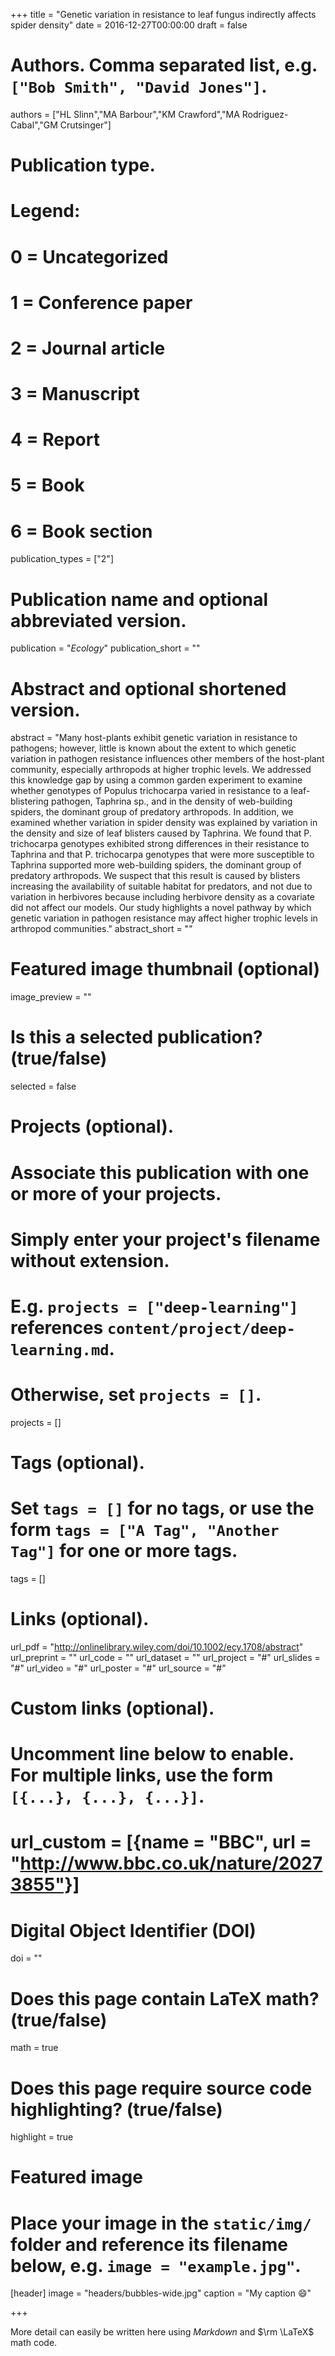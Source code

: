 +++
title = "Genetic variation in resistance to leaf fungus indirectly affects spider density"
date = 2016-12-27T00:00:00
draft = false

# Authors. Comma separated list, e.g. `["Bob Smith", "David Jones"]`.
authors = ["HL Slinn","MA Barbour","KM Crawford","MA Rodriguez-Cabal","GM Crutsinger"]

# Publication type.
# Legend:
# 0 = Uncategorized
# 1 = Conference paper
# 2 = Journal article
# 3 = Manuscript
# 4 = Report
# 5 = Book
# 6 = Book section
publication_types = ["2"]

# Publication name and optional abbreviated version.
publication = "*Ecology*"
publication_short = ""

# Abstract and optional shortened version.
abstract = "Many host-plants exhibit genetic variation in resistance to pathogens; however, little is known about the extent to which genetic variation in pathogen resistance influences other members of the host-plant community, especially arthropods at higher trophic levels. We addressed this knowledge gap by using a common garden experiment to examine whether genotypes of Populus trichocarpa varied in resistance to a leaf-blistering pathogen, Taphrina sp., and in the density of web-building spiders, the dominant group of predatory arthropods. In addition, we examined whether variation in spider density was explained by variation in the density and size of leaf blisters caused by Taphrina. We found that P. trichocarpa genotypes exhibited strong differences in their resistance to Taphrina and that P. trichocarpa genotypes that were more susceptible to Taphrina supported more web-building spiders, the dominant group of predatory arthropods. We suspect that this result is caused by blisters increasing the availability of suitable habitat for predators, and not due to variation in herbivores because including herbivore density as a covariate did not affect our models. Our study highlights a novel pathway by which genetic variation in pathogen resistance may affect higher trophic levels in arthropod communities."
abstract_short = ""

# Featured image thumbnail (optional)
image_preview = ""

# Is this a selected publication? (true/false)
selected = false

# Projects (optional).
#   Associate this publication with one or more of your projects.
#   Simply enter your project's filename without extension.
#   E.g. `projects = ["deep-learning"]` references `content/project/deep-learning.md`.
#   Otherwise, set `projects = []`.
projects = []

# Tags (optional).
#   Set `tags = []` for no tags, or use the form `tags = ["A Tag", "Another Tag"]` for one or more tags.
tags = []

# Links (optional).
url_pdf = "http://onlinelibrary.wiley.com/doi/10.1002/ecy.1708/abstract"
url_preprint = ""
url_code = ""
url_dataset = ""
url_project = "#"
url_slides = "#"
url_video = "#"
url_poster = "#"
url_source = "#"

# Custom links (optional).
#   Uncomment line below to enable. For multiple links, use the form `[{...}, {...}, {...}]`.
# url_custom = [{name = "BBC", url = "http://www.bbc.co.uk/nature/20273855"}]


# Digital Object Identifier (DOI)
doi = ""

# Does this page contain LaTeX math? (true/false)
math = true

# Does this page require source code highlighting? (true/false)
highlight = true

# Featured image
# Place your image in the `static/img/` folder and reference its filename below, e.g. `image = "example.jpg"`.
[header]
image = "headers/bubbles-wide.jpg"
caption = "My caption :smile:"

+++

More detail can easily be written here using *Markdown* and $\rm \LaTeX$ math code.
